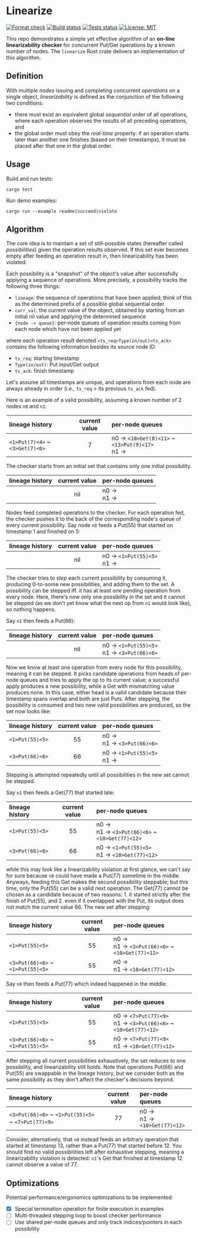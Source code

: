 # Linearize

[![Format check](https://github.com/josehu07/linearize/actions/workflows/format.yml/badge.svg)](https://github.com/josehu07/linearize/actions?query=josehu07%3Aformat)
[![Build status](https://github.com/josehu07/linearize/actions/workflows/build.yml/badge.svg)](https://github.com/josehu07/linearize/actions?query=josehu07%3Abuild)
[![Tests status](https://github.com/josehu07/linearize/actions/workflows/tests.yml/badge.svg)](https://github.com/josehu07/linearize/actions?query=josehu07%3Atests)
[![License: MIT](https://img.shields.io/badge/License-MIT-blue.svg)](https://opensource.org/licenses/MIT)

This repo demonstrates a simple yet effective algorithm of an **on-line linearizability checker** for concurrent Put/Get operations by a known number of nodes. The `linearize` Rust crate delivers an implementation of this algorithm.

## Definition

With multiple *nodes* issuing and completing concurrent *operations* on a single object, *linearizability* is defined as the conjunction of the following two conditions:

* there must exist an equivalent global *sequential* order of all operations, where each operation observes the results of all preceding operations, and
* the global order must obey the *real-time* property: if an operation starts later than another one finishes (based on their timestamps), it must be placed after that one in the global order.

## Usage

Build and run tests:

```text
cargo test
```

Run demo examples:

```text
cargo run --example readme|succeed|violate
```

## Algorithm

The core idea is to maintain a set of still-possible states (hereafter called *possibilities*) given the operation results observed. If this set ever becomes empty after feeding an operation result in, then linearizability has been violated.

Each possibility is a "snapshot" of the object's value after successfully applying a sequence of operations. More precisely, a possibility tracks the following three things:

* `lineage`: the sequence of operations that have been applied; think of this as the determined prefix of a possible global sequential order
* `curr_val`: the current value of the object, obtained by starting from an initial nil value and applying the determined sequence
* `{node -> queue}`: per-node queues of operation results coming from each node which have not been applied yet

where each operation result denoted `<ts_req>Type(in/out)<ts_ack>` contains the following information besides its source node ID:

* `ts_req`: starting timestamp
* `Type(in/out)`: Put input/Get output
* `ts_ack`: finish timestamp

Let's assume all timestamps are unique, and operations from each node are always already in order (i.e., `ts_req` > its previous `ts_ack` fed).

Here is an example of a valid possibility, assuming a known number of 2 nodes `n0` and `n1`:

<div align="center">

lineage history | current value | per-node queues
:-- | :-: | :--
`<1>Put(7)<4>` ~ `<3>Get(7)<6>`  |  7  |  n0 -> `<10>Get(8)<11>` ~ `<13>Put(9)<17>` </br> n1 ->

</div>

The checker starts from an initial set that contains only one initial possibility.

<div align="center">

lineage history | current value | per-node queues
:-- | :-: | :--
&nbsp;  |  nil  |  n0 -> </br> n1 ->

</div>

Nodes feed completed operations to the checker. For each operation fed, the checker pushes it to the back of the corresponding node's queue of every current possibility. Say node `n0` feeds a Put(55) that started on timestamp 1 and finished on 5:

<div align="center">

lineage history | current value | per-node queues
:-- | :-: | :--
&nbsp;  |  nil  |  n0 -> `<1>Put(55)<5>` </br> n1 ->

</div>

The checker tries to *step* each current possibility by consuming it, producing 0-to-some new possibilities, and adding them to the set. A possibility can be stepped iff. it has at least one pending operation from every node. Here, there's now only one possibility in the set and it cannot be stepped (as we don't yet know what the next op from `n1` would look like), so nothing happens.

Say `n1` then feeds a Put(66):

<div align="center">

lineage history | current value | per-node queues
:-- | :-: | :--
&nbsp;  |  nil  |  n0 -> `<1>Put(55)<5>` </br> n1 -> `<3>Put(66)<6>`

</div>

Now we know at least one operation from every node for this possibility, meaning it can be stepped. It picks candidate operations from heads of per-node queues and tries to apply the op to its current value; a successful apply produces a new possibility, while a Get with mismatching value produces none. In this case, either head is a valid candidate because their timestamp spans overlap and both are just Puts. After stepping, the possibility is consumed and two new valid possibilities are produced, so the set now looks like:

<div align="center">

lineage history | current value | per-node queues
:-- | :-: | :--
`<1>Put(55)<5>`  |  55  |  n0 -> </br> n1 -> `<3>Put(66)<6>`
`<3>Put(66)<6>`  |  66  |  n0 -> `<1>Put(55)<5>` </br> n1 ->

</div>

Stepping is attempted repeatedly until all possibilities in the new set cannot be stepped.

Say `n1` then feeds a Get(77) that started late:

<div align="center">

lineage history | current value | per-node queues
:-- | :-: | :--
`<1>Put(55)<5>`  |  55  |  n0 -> </br> n1 -> `<3>Put(66)<6>` ~ `<10>Get(77)<12>`
`<3>Put(66)<6>`  |  66  |  n0 -> `<1>Put(55)<5>` </br> n1 -> `<10>Get(77)<12>`

</div>

while this may look like a linearizability violation at first glance, we can't say for sure because `n0` could have made a Put(77) sometime in the middle. Anyways, feeding this Get makes the second possibility steppable; but this time, only the Put(55) can be a valid next operation. The Get(77) cannot be chosen as a candidate because of two reasons: 1. it started strictly after the finish of Put(55), and 2. even if it overlapped with the Put, its output does not match the current value 66. The new set after stepping:

<div align="center">

lineage history | current value | per-node queues
:-- | :-: | :--
`<1>Put(55)<5>`  |  55  |  n0 -> </br> n1 -> `<3>Put(66)<6>` ~ `<10>Get(77)<12>`
`<3>Put(66)<6>` ~ `<1>Put(55)<5>`  |  55  |  n0 -> </br> n1 -> `<10>Get(77)<12>`

</div>

Say `n0` then feeds a Put(77) which indeed happened in the middle:

<div align="center">

lineage history | current value | per-node queues
:-- | :-: | :--
`<1>Put(55)<5>`  |  55  |  n0 -> `<7>Put(77)<9>` </br> n1 -> `<3>Put(66)<6>` ~ `<10>Get(77)<12>`
`<3>Put(66)<6>` ~ `<1>Put(55)<5>`  |  55  |  n0 -> `<7>Put(77)<9>` </br> n1 -> `<10>Get(77)<12>`

</div>

After stepping all current possibilities exhaustively, the set reduces to one possibility, and linearizability still holds. Note that operations Put(66) and Put(55) are swappable in the lineage history, but we consider both as the same possibility as they don't affect the checker's decisions beyond.

<div align="center">

lineage history | current value | per-node queues
:-- | :-: | :--
`<3>Put(66)<6>` ~ `<1>Put(55)<5>` ~ `<7>Put(77)<9>`  |  77  |  n0 -> </br> n1 -> `<10>Get(77)<12>`

</div>

Consider, alternatively, that `n0` instead feeds an arbitrary operation that started at timestamp 13, rather than a Put(77) that started before 12. You should find no valid possibilities left after exhaustive stepping, meaning a linearizability violation is detected: `n1`'s Get that finished at timestamp 12 cannot observe a value of 77.

## Optimizations

Potential performance/ergonomics optimizations to be implemented:

- [x] Special termination operation for finite execution in examples
- [ ] Multi-threaded stepping loop to boost checker performance
- [ ] Use shared per-node queues and only track indices/pointers in each possibility
